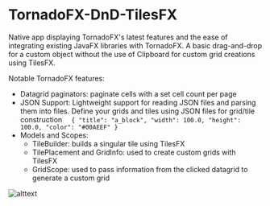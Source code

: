 # TornadoFX-DnD-TilesFX

Native app displaying TornadoFX's latest features and the ease of integrating existing JavaFX libraries with TornadoFX.
A basic drag-and-drop for a custom object without the use of Clipboard for custom grid creations using TilesFX.  

Notable TornadoFX features:
 - Datagrid paginators: paginate cells with a set cell count per page
 - JSON Support: Lightweight support for reading JSON files and parsing them into files.  Define your grids and tiles using   JSON files for grid/tile construction
       ```   {
               "title": "a_block",
               "width": 100.0,
               "height": 100.0,
               "color": "#00AEEF"
             }
       ```
 - Models and Scopes: 
    - TileBuilder: builds a singular tile using TilesFX
    - TilePlacement and GridInfo: used to create custom grids with TilesFX
    - GridScope: used to pass information from the clicked datagrid to generate a custom grid
    
![alttext](https://github.com/ahinchman1/TornadoFX-DnD-TilesFX/blob/master/readme.png)
